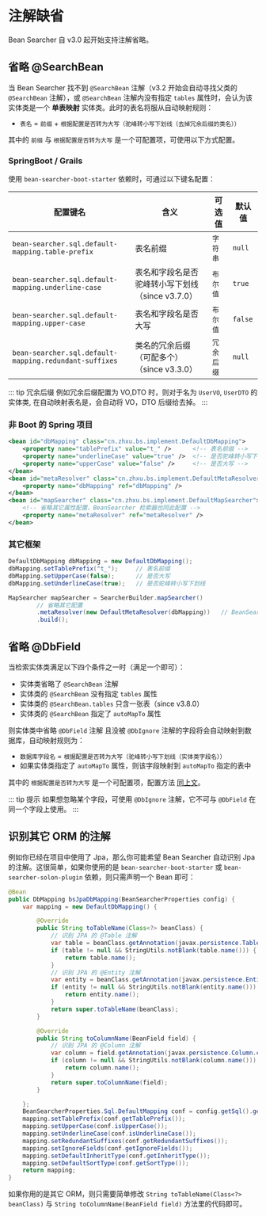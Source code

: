 # 注解缺省

Bean Searcher 自 v3.0 起开始支持注解省略。

## 省略 @SearchBean

当 Bean Searcher 找不到 `@SearchBean` 注解（v3.2 开始会自动寻找父类的 `@SearchBean` 注解），或 `@SearchBean` 注解内没有指定 `tables` 属性时，会认为该实体类是一个 **单表映射** 实体类。此时的表名将服从自动映射规则：

* `表名` =  `前缀` + `根据配置是否转为大写（驼峰转小写下划线（去掉冗余后缀的类名））`

其中的 `前缀` 与 `根据配置是否转为大写` 是一个可配置项，可使用以下方式配置。

### SpringBoot / Grails

使用 `bean-searcher-boot-starter` 依赖时，可通过以下键名配置：

配置键名 | 含义 | 可选值 | 默认值
-|-|-|-
`bean-searcher.sql.default-mapping.table-prefix` | 表名前缀 | `字符串` | `null`
`bean-searcher.sql.default-mapping.underline-case` | 表名和字段名是否驼峰转小写下划线（since v3.7.0） | `布尔值` | `true`
`bean-searcher.sql.default-mapping.upper-case` | 表名和字段名是否大写 | `布尔值` | `false`
`bean-searcher.sql.default-mapping.redundant-suffixes` | 类名的冗余后缀（可配多个）（since v3.3.0） | `冗余后缀` | `null`

::: tip 冗余后缀
例如冗余后缀配置为 VO,DTO 时，则对于名为 `UserVO`, `UserDTO` 的实体类, 在自动映射表名是，会自动将 VO，DTO 后缀给去掉。
:::

### 非 Boot 的 Spring 项目

```xml
<bean id="dbMapping" class="cn.zhxu.bs.implement.DefaultDbMapping">
    <property name="tablePrefix" value="t_" />      <!-- 表名前缀 -->
    <property name="underlineCase" value="true" />  <!-- 是否驼峰转小写下划线 -->
    <property name="upperCase" value="false" />     <!-- 是否大写 -->
</bean>
<bean id="metaResolver" class="cn.zhxu.bs.implement.DefaultMetaResolver">
    <property name="dbMapping" ref="dbMapping" />
</bean>
<bean id="mapSearcher" class="cn.zhxu.bs.implement.DefaultMapSearcher">
    <!-- 省略其它属性配置，BeanSearcher 检索器也同此配置 -->
    <property name="metaResolver" ref="metaResolver" />
</bean>
```

### 其它框架

```java
DefaultDbMapping dbMapping = new DefaultDbMapping();
dbMapping.setTablePrefix("t_");     // 表名前缀
dbMapping.setUpperCase(false);      // 是否大写
dbMapping.setUnderlineCase(true);   // 是否驼峰转小写下划线

MapSearcher mapSearcher = SearcherBuilder.mapSearcher()
        // 省略其它配置
        .metaResolver(new DefaultMetaResolver(dbMapping))   // BeanSearcher 检索器也同此配置
        .build();
```

## 省略 @DbField

当检索实体类满足以下四个条件之一时（满足一个即可）：

* 实体类省略了 `@SearchBean` 注解
* 实体类的 `@SearchBean` 没有指定 `tables` 属性
* 实体类的 `@SearchBean.tables` 只含一张表（since v3.8.0）
* 实体类的 `@SearchBean` 指定了 `autoMapTo` 属性

则实体类中省略 `@DbField` 注解 且没被 `@DbIgnore` 注解的字段将会自动映射到数据库，自动映射规则为：

* `数据库字段名` = `根据配置是否转为大写（驼峰转小写下划线（实体类字段名））`
* 如果实体类指定了 `autoMapTo` 属性，则该字段映射到 `autoMapTo` 指定的表中

其中的 `根据配置是否转为大写` 是一个可配置项，配置方法 [同上文](/guide/bean/aignore#省略-searchbean)。

::: tip 提示
如果想忽略某个字段，可使用 `@DbIgnore` 注解，它不可与 `@DbField` 在同一个字段上使用。
:::

## 识别其它 ORM 的注解

例如你已经在项目中使用了 Jpa，那么你可能希望 Bean Searcher 自动识别 Jpa 的注解。这很简单，如果你使用的是 `bean-searcher-boot-starter` 或 `bean-searcher-solon-plugin` 依赖，则只需声明一个 Bean 即可：

```java
@Bean
public DbMapping bsJpaDbMapping(BeanSearcherProperties config) {
    var mapping = new DefaultDbMapping() {

        @Override
        public String toTableName(Class<?> beanClass) {
            // 识别 JPA 的 @Table 注解
            var table = beanClass.getAnnotation(javax.persistence.Table.class);
            if (table != null && StringUtils.notBlank(table.name())) {
                return table.name();
            }
            // 识别 JPA 的 @Entity 注解
            var entity = beanClass.getAnnotation(javax.persistence.Entity.class);
            if (entity != null && StringUtils.notBlank(entity.name())) {
                return entity.name();
            }
            return super.toTableName(beanClass);
        }

        @Override
        public String toColumnName(BeanField field) {
            // 识别 JPA 的 @Column 注解
            var column = field.getAnnotation(javax.persistence.Column.class);
            if (column != null && StringUtils.notBlank(column.name())) {
                return column.name();
            }
            return super.toColumnName(field);
        }

    };
    BeanSearcherProperties.Sql.DefaultMapping conf = config.getSql().getDefaultMapping();
    mapping.setTablePrefix(conf.getTablePrefix());
    mapping.setUpperCase(conf.isUpperCase());
    mapping.setUnderlineCase(conf.isUnderlineCase());
    mapping.setRedundantSuffixes(conf.getRedundantSuffixes());
    mapping.setIgnoreFields(conf.getIgnoreFields());
    mapping.setDefaultInheritType(conf.getInheritType());
    mapping.setDefaultSortType(conf.getSortType());
    return mapping;
}
```

如果你用的是其它 ORM，则只需要简单修改 `String toTableName(Class<?> beanClass)` 与 `String toColumnName(BeanField field)` 方法里的代码即可。
